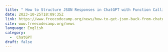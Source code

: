 ```yaml
---
title: " How to Structure JSON Responses in ChatGPT with Function Calling "
date: 2023-10-25T18:09:35Z
link: https://www.freecodecamp.org/news/how-to-get-json-back-from-chatgpt-with-function-calling/?utm_medium=RSS&utm_source=news.12bit.vn
site: www.freecodecamp.org/news
language: English
category:
  -  ChatGPT 
draft: false
---
```

